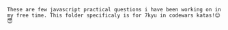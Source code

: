     These are few javascript practical questions i have been working on in my free time. This folder specificaly is for 7kyu in codewars katas!😊😇
    